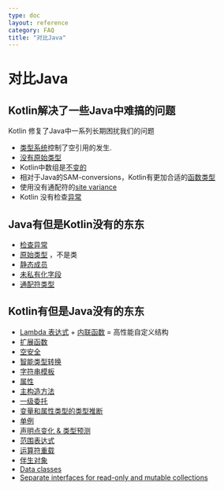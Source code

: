 ```yaml
---
type: doc
layout: reference
category: FAQ
title: "对比Java"
---
```


# 对比Java

## Kotlin解决了一些Java中难搞的问题

Kotlin 修复了Java中一系列长期困扰我们的问题

* [类型系统](null-safety.html)控制了空引用的发生.
* [没有原始类型](java-interop.html)
* Kotlin中数组是[不变的](basic-types.html#Arrays)
* 相对于Java的SAM-conversions，Kotlin有更加合适的[函数类型](lambdas.html#function-types)
* 使用没有通配符的[site variance](generics.html#use-site-variance)
* Kotlin 没有检查[异常](exceptions.html)

## Java有但是Kotlin没有的东东

* [检查异常](exceptions.html)
* [原始类型](basic-types.html) ，不是类
* [静态成员](classes.html)
* [未私有化字段](properties.html)
* [通配符类型](generics.html)

## Kotlin有但是Java没有的东东

* [Lambda 表达式](lambdas.html) + [内联函数](inline-functions.html) = 高性能自定义结构
* [扩展函数](extensions.html)
* [空安全](null-safety.html)
* [智能类型转换](typecasts.html)
* [字符串模板](basic-types.html#strings)
* [属性](properties.html)
* [主构造方法](classes.html)
* [一级委托](delegation.html)
* [变量和属性类型的类型推断](basic-types.html)
* [单例](object-declarations.html)
* [声明点变化 & 类型预测](generics.html)
* [范围表达式](ranges.html)
* [运算符重载](operator-overloading.html)
* [伴生对象](classes.html#companion-objects)
* [Data classes](data-classes.html)
* [Separate interfaces for read-only and mutable collections](collections.html)

